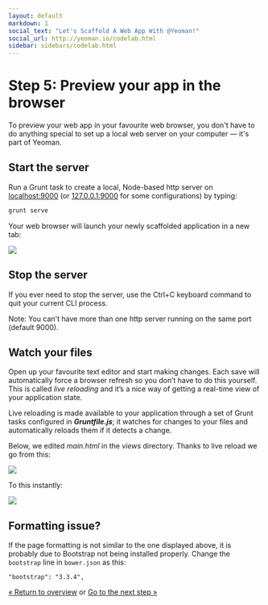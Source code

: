 ```yaml
---
layout: default
markdown: 1
social_text: "Let's Scaffold A Web App With @Yeoman!"
social_url: http://yeoman.io/codelab.html
sidebar: sidebars/codelab.html
---
```


# Step 5: Preview your app in the browser

To preview your web app in your favourite web browser, you don't have to do anything special to set up a local web server on your computer &mdash; it's part of Yeoman.

## Start the server

Run a Grunt task to create a local, Node-based http server on [localhost:9000](http://localhost:9000) (or [127.0.0.1:9000](http://127.0.0.1:9000) for some configurations) by typing:

```sh
grunt serve
```

Your web browser will launch your newly scaffolded application in a new tab:

![](/assets/img/codelab/image_12.png)

## Stop the server

If you ever need to stop the server, use the <span class="keyboard">Ctrl</span>+<span class="keyboard">C</span> keyboard command to quit your current CLI process.

Note: You can't have more than one http server running on the same port (default 9000).

## Watch your files

Open up your favourite text editor and start making changes. Each save will automatically force a browser refresh so you don’t have to do this yourself. This is called *live reloading* and it’s a nice way of getting a real-time view of your application state.

Live reloading is made available to your application through a set of Grunt tasks configured in ***Gruntfile.js***; it watches for changes to your files and automatically reloads them if it detects a change.

Below, we edited *main.html* in the *views* directory. Thanks to live reload we go from this:

![](/assets/img/codelab/image_13.png)

To this instantly:

![](/assets/img/codelab/image_14.png)

<div class="note important">

  <h2>Formatting issue?</h2>

  <p>If the page formatting is not similar to the one displayed above, it is probably due to Bootstrap not being installed properly. Change the <code>bootstrap</code> line in <code>bower.json</code> as this:</p>
  <p><code>"bootstrap": "3.3.4",</code></p>
</div>

<p class="codelab-paging">
  <a href="../codelab.html#toc">&laquo; Return to overview</a>
  or
  <a href="write-app.html">Go to the next step &raquo;</a>
</p>
